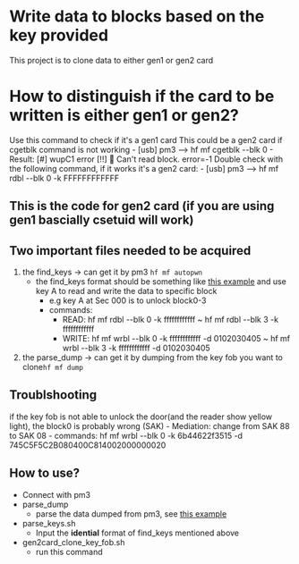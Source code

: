# Write data to blocks based on the key provided
This project is to clone data to either gen1 or gen2 card
# How to distinguish if the card to be written is either gen1 or gen2?
Use this command to check if it's a gen1 card
This could be a gen2 card if cgetblk command is not working
	- [usb] pm3 --> hf mf cgetblk --blk 0
	- Result: [#] wupC1 error
			  [!!] 🚨 Can't read block. error=-1
Double check with the following command, if it works it's a gen2 card:
	- [usb] pm3 --> hf mf rdbl --blk 0 -k FFFFFFFFFFFF
## This is the code for gen2 card (if you are using gen1 bascially csetuid will work)
## Two important files needed to be acquired
1. the find_keys -> can get it by pm3 `hf mf autopwn`
	- the find_keys format should be something like [this example](./examples/find_keys.md)
	and use key A to read and write the data to specific block
		- e.g key A at Sec 000 is to unlock block0-3
		- commands: 
			- READ: hf mf rdbl --blk 0 -k ffffffffffff ~ hf mf rdbl --blk 3 -k ffffffffffff
			- WRITE: hf mf wrbl --blk 0 -k ffffffffffff -d 0102030405 ~ hf mf wrbl --blk 3 -k ffffffffffff -d 0102030405
2. the parse_dump -> can get it by dumping from the key fob you want to clone`hf mf dump`
## Troublshooting
if the key fob is not able to unlock the door(and the reader show yellow light), the block0 is probably wrong (SAK)
	- Mediation: change from SAK 88 to SAK 08
		- commands: hf mf wrbl --blk 0 -k 6b44622f3515 -d 745C5F5C2B080400C814002000000020
## How to use?
- Connect with pm3
- parse_dump
	- parse the data dumped from pm3, see [this example](./examples/dump_data.md)
- parse_keys.sh
	- Input the **idential** format of find_keys mentioned above 
- gen2card_clone_key_fob.sh
	- run this command

